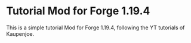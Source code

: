 # Tutorial Mod for Forge 1.19.4

This is a simple tutorial Mod for Forge 1.19.4, following the YT tutorials of Kaupenjoe.
